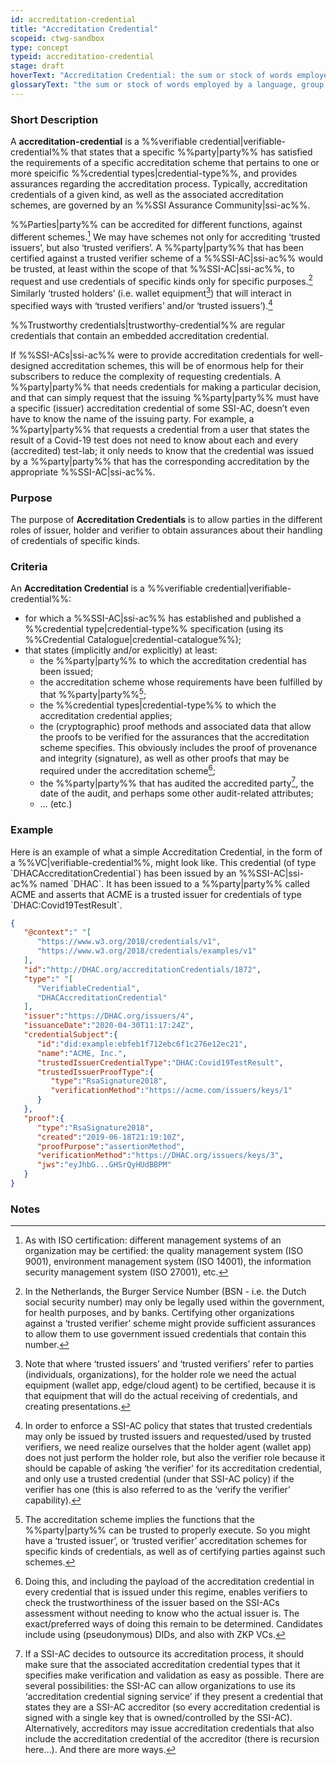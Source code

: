 ```yaml
---
id: accreditation-credential
title: "Accreditation Credential"
scopeid: ctwg-sandbox
type: concept
typeid: accreditation-credential
stage: draft
hoverText: "Accreditation Credential: the sum or stock of words employed by a language, group, individual, or work or in a field of knowledge."
glossaryText: "the sum or stock of words employed by a language, group, individual, or work or in a field of knowledge."
---
```


### Short Description
A **accreditation-credential** is a %%verifiable credential|verifiable-credential%% that states that a specific %%party|party%% has satisfied the requirements of a specific accreditation scheme that pertains to one or more speicific %%credential types|credential-type%%, and provides assurances regarding the accreditation process. Typically, accreditation credentials of a given kind, as well as the associated accreditation schemes, are governed by an %%SSI Assurance Community|ssi-ac%%.

%%Parties|party%% can be accredited for different functions, against different schemes.[^1]  We may have schemes not only for accrediting ‘trusted issuers’, but also ‘trusted verifiers’. A %%party|party%% that has been certified against a trusted verifier scheme of a %%SSI-AC|ssi-ac%% would be trusted, at least within the scope of that %%SSI-AC|ssi-ac%%, to request and use credentials of specific kinds only for specific purposes.[^2] Similarly ‘trusted holders’ (i.e. wallet equipment[^3]) that will interact in specified ways with ‘trusted verifiers’ and/or ‘trusted issuers’).[^4]

%%Trustworthy credentials|trustworthy-credential%% are regular credentials that contain an embedded accreditation credential.

If %%SSI-ACs|ssi-ac%% were to provide accreditation credentials for well-designed accreditation schemes, this will be of enormous help for their subscribers to reduce the complexity of requesting credentials. A %%party|party%% that needs credentials for making a particular decision, and that can simply request that the issuing %%party|party%% must have a specific (issuer) accreditation credential of some SSI-AC, doesn’t even have to know the name of the issuing party. For example, a %%party|party%% that requests a credential from a user that states the result of a Covid-19 test does not need to know about each and every (accredited) test-lab; it only needs to know that the credential was issued by a %%party|party%% that has the corresponding accreditation by the appropriate %%SSI-AC|ssi-ac%%.

### Purpose
The purpose of **Accreditation Credentials** is to allow parties in the different roles of issuer, holder and verifier to obtain assurances about their handling of credentials of specific kinds.

### Criteria
An **Accreditation Credential** is a %%verifiable credential|verifiable-credential%%:
- for which a %%SSI-AC|ssi-ac%% has established and published a %%credential type|credential-type%% specification (using its %%Credential Catalogue|credential-catalogue%%);
- that states (implicitly and/or explicitly) at least:
    - the %%party|party%% to which the accreditation credential has been issued;
    - the accreditation scheme whose requirements have been fulfilled by that %%party|party%%[^5];
    - the %%credential types|credential-type%% to which the accreditation credential applies;
    - the (cryptographic) proof methods and associated data that allow the proofs to be verified for the assurances that the accreditation scheme specifies. This obviously includes the proof of provenance and integrity (signature), as well as other proofs that may be required under the accreditation scheme[^6];
    - the %%party|party%% that has audited the accredited party[^7], the date of the audit, and perhaps some other audit-related attributes;
    - … (etc.)

### Example
Here is an example of what a simple Accreditation Credential, in the form of a %%VC|verifiable-credential%%, might look like. This credential (of type \`DHACAccreditationCredential\`) has been issued by an %%SSI-AC|ssi-ac%% named \`DHAC\`. It has been issued to a %%party|party%% called ACME and asserts that ACME is a trusted issuer for credentials of type \`DHAC:Covid19TestResult\`.

~~~json
{
   "@context":" "[
      "https://www.w3.org/2018/credentials/v1",
      "https://www.w3.org/2018/credentials/examples/v1"
   ],
   "id":"http://DHAC.org/accreditationCredentials/1872",
   "type":" "[
      "VerifiableCredential",
      "DHACAccreditationCredential"
   ],
   "issuer":"https://DHAC.org/issuers/4",
   "issuanceDate":"2020-04-30T11:17:24Z",
   "credentialSubject":{
      "id":"did:example:ebfeb1f712ebc6f1c276e12ec21",
      "name":"ACME, Inc.",
      "trustedIssuerCredentialType":"DHAC:Covid19TestResult",
      "trustedIssuerProofType":{
         "type":"RsaSignature2018",
         "verificationMethod":"https://acme.com/issuers/keys/1"
      }
   },
   "proof":{
      "type":"RsaSignature2018",
      "created":"2019-06-18T21:19:10Z",
      "proofPurpose":"assertionMethod",
      "verificationMethod":"https://DHAC.org/issuers/keys/3",
      "jws":"eyJhbG...GHSrQyHUdBBPM"
   }
}
~~~

### Notes

[^1]: As with ISO certification: different management systems of an organization may be certified: the quality management system (ISO 9001), environment management system (ISO 14001), the information security management system (ISO 27001), etc.

[^2]: In the Netherlands, the Burger Service Number (BSN - i.e. the Dutch social security number) may only be legally used within the government, for health purposes, and by banks. Certifying other organizations against a ‘trusted verifier’ scheme might provide sufficient assurances to allow them to use government issued credentials that contain this number.

[^3]: Note that where ‘trusted issuers’ and ‘trusted verifiers’ refer to parties (individuals, organizations), for the holder role we need the actual equipment (wallet app, edge/cloud agent) to be certified, because it is that equipment that will do the actual receiving of credentials, and creating presentations.

[^4]: In order to enforce a SSI-AC policy that states that trusted credentials may only be issued by trusted issuers and requested/used by trusted verifiers, we need realize ourselves that the holder agent (wallet app) does not just perform the holder role, but also the verifier role because it should be capable of asking ‘the verifier’ for its accreditation credential, and only use a trusted credential (under that SSI-AC policy) if the verifier has one (this is also referred to as the ‘verify the verifier’ capability).

[^5]: The accreditation scheme implies the functions that the %%party|party%% can be trusted to properly execute. So you might have a ‘trusted issuer’, or ‘trusted verifier’ accreditation schemes for specific kinds of credentials, as well as of certifying parties against such schemes.

[^6]: Doing this, and including the payload of the accreditation credential in every credential that is issued under this regime, enables verifiers to check the trustworthiness of the issuer based on the SSI-ACs assessment without needing to know who the actual issuer is. The exact/preferred ways of doing this remain to be determined. Candidates include using (pseudonymous) DIDs, and also with ZKP VCs.

[^7]: If a SSI-AC decides to outsource its accreditation process, it should make sure that the associated accreditation credential types that it specifies make verification and validation as easy as possible. There are several possibilities: the SSI-AC can allow organizations to use its ‘accreditation credential signing service’ if they present a credential that states they are a SSI-AC accreditor (so every accreditation credential is signed with a single key that is owned/controlled by the SSI-AC). Alternatively, accreditors may issue accreditation credentials that also include the accreditation credential of the accreditor (there is recursion here…). And there are more ways.